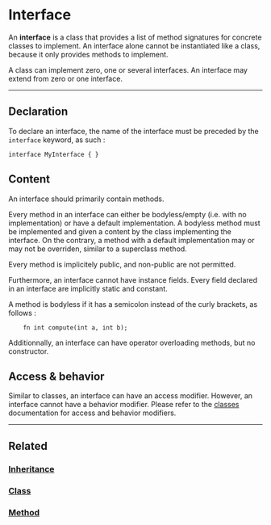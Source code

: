 # Interface
An **interface** is a class that provides a list of method signatures for concrete classes to implement.
An interface alone cannot be instantiated like a class, because it only provides methods to implement.

A class can implement zero, one or several interfaces.
An interface may extend from zero or one interface.


---


## Declaration
To declare an interface, the name of the interface must be preceded by the `interface` keyword, as such :
```poly
interface MyInterface { }
```


## Content
An interface should primarily contain methods.

Every method in an interface can either be bodyless/empty (i.e. with no implementation) or have a default implementation.
A bodyless method must be implemented and given a content by the class implementing the interface.
On the contrary, a method with a default implementation may or may not be overriden, similar to a superclass method.

Every method is implicitely public, and non-public are not permitted.

Furthermore, an interface cannot have instance fields.
Every field declared in an interface are implicitly static and constant.

A method is bodyless if it has a semicolon instead of the curly brackets, as follows :
```poly
    fn int compute(int a, int b);
```

Additionnally, an interface can have operator overloading methods, but no constructor.


## Access & behavior
Similar to classes, an interface can have an access modifier.
However, an interface cannot have a behavior modifier.
Please refer to the [classes](Class.md) documentation for access and behavior modifiers.


---


## Related
### [Inheritance](Inheritance.md)
### [Class](Class.md)
### [Method](Method.md)